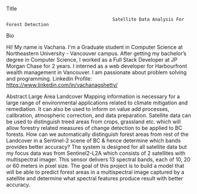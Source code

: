 Title

                                            Satellite Data Analysis For Forest Detection

Bio

 Hi! My name is Vachana. I'm a Graduate student in Computer Science at Northeastern University - Vancouver campus. After getting my bachelor’s degree in Computer Science, I worked as a Full Stack Developer at JP Morgan Chase for 2 years. I interned as a web developer for Harbourfront wealth management in Vancouver. I am passionate about problem solving and programming. 
Linkedin Profile: https://www.linkedin.com/in/vachanagshetty/

Abstract
Large Area Landcover Mapping information is necessary for a large range of environmental applications related to climate mitigation and remediation. It can also be used to inform on value add processes, calibration, atmospheric correction, and data preparation. Satellite data can be used to distinguish treed areas from crops, grassland etc.  which will allow forestry related measures of change detection to be applied to BC forests. How can we automatically distinguish forest areas from rest of the Landcover in a Sentinel-2 scene of BC & hence determine which bands provides better accuracy? The system is designed for all satellite data but my focus data was from Sentinel2-L2A which consists of 2 satellites with multispectral imager. This sensor delivers 13 spectral bands, each of 10, 20 or 60 meters  in pixel size. The goal of this project is to build a model that will be able to predict forest areas in a multispectral image captured by a satellite and determine what spectral features produce result with better accuracy.
